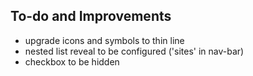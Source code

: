 ## To-do and Improvements

- upgrade icons and symbols to thin line
- nested list reveal to be configured ('sites' in nav-bar)
- checkbox to be hidden